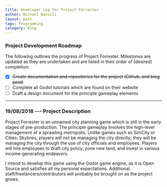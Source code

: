 ```yaml
---
title: Developer Log for Project Forrester
author: Michael Bassili
layout: post
tags: Programming
category: Blog
---
```


### Project Development Roadmap

The following outlines the progress of Project Forrester.
Milestones are updated as they are undertaken and are listed in their order of (desired) completion:
- [X] ~~Create documentation and repositories for the project (Github, and blog post)~~
- [ ] Complete all Godot tutorials which are found on their website
- [ ] Draft a design document for the principle gameplay elements

---

### 19/08/2018 --- Project Description

Project Forrester is an unnamed city planning game which is still in the early stages of pre-production.
The principle gameplay involves the high-level management of a sprawling metropolis.
Unlike games such as SimCity or Cities: Skylines, players will not be managing the city directly; they will be managing the city through the use of city officials and employees.
Players will hire employees to draft city policy, zone new land, and invest in various income-generating endeavors.

I intend to develop this game using the Godot game engine, as it is Open Source and satisfies all my personal expectations.
Additional staff/freelancers/contributors will probably be brought on as the project grows.
